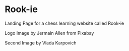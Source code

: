 # Rook-ie
Landing Page for a chess learning website called Rook-ie

Logo Image by Jermain Allen from Pixabay

Second Image by Vlada Karpovich